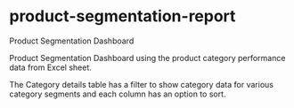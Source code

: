 # product-segmentation-report
Product Segmentation Dashboard

Product Segmentation Dashboard using the product category performance data from Excel sheet.

The Category details table has a filter to show category data for various category segments and each column has an option to sort.

